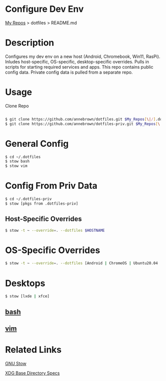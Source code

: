 # Configure Dev Env

  [My Repos](https://github.com/annebrown/?tab=repositories) > dotfiles >  README.md    

# Description

Configures my dev env on a new host (Android, Chromebook, Win11, RasPi).  Inludes host-specific, OS-specific, desktop-specific overrides. Pulls in scripts for starting required services and apps.   This repo contains public config data.  Private config data is pulled from a separate repo. 

# Usage

Clone Repo

```bash

$ git clone https://github.com/annebrown/dotfiles.git $My_Repos[\|/].dotfiles
$ git clone https://github.com/annebrown/dotfiles-priv.git $My_Repos[\|/].dotfiles-priv

```
# General Config

```bash
$ cd ~/.dotfiles
$ stow bash
$ stow vim
```

# Config From Priv Data

```bash
$ cd ~/.dotfiles-priv
$ stow [pkgs from .dotfiles-priv]
```
## Host-Specific Overrides
```bash
$ stow -t ~ --override=. --dotfiles $HOSTNAME
```
# OS-Specific Overrides

```bash
$ stow -t ~ --override=. --dotfiles [Android | ChromeOS | Ubuntu20.04 | Ubuntu18.3 | Win11 | RasPi ]
```

# Desktops

```bash
$ stow [lxde | xfce]
```

## [bash](bash/README.md)

## [vim](vim/README.md)

# Related Links

[GNU Stow](https://www.gnu.org/software/stow/)

 [XDG Base Directory Specs](https://specifications.freedesktop.org/basedir-spec/basedir-spec-0.8.html)
